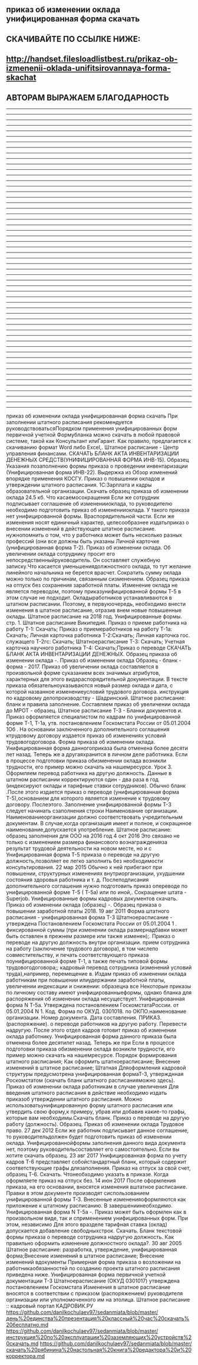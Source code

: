 приказ об изменении оклада унифицированная форма скачать
--------------------------------------------------
СКАЧИВАЙТЕ ПО ССЫЛКЕ НИЖЕ:
--------------------------------------------------
http://handset.filesloadlistbest.ru/prikaz-ob-izmenenii-oklada-unifitsirovannaya-forma-skachat
--------------------------------------------------
АВТОРАМ ВЫРАЖАЕМ БЛАГОДАРНОСТЬ
--------------------------------------------------
--------------------------------------------------
--------------------------------------------------
--------------------------------------------------
--------------------------------------------------
--------------------------------------------------
--------------------------------------------------
--------------------------------------------------
--------------------------------------------------
--------------------------------------------------
--------------------------------------------------
--------------------------------------------------
--------------------------------------------------
--------------------------------------------------
--------------------------------------------------
--------------------------------------------------
--------------------------------------------------
--------------------------------------------------
--------------------------------------------------
--------------------------------------------------
--------------------------------------------------
--------------------------------------------------
--------------------------------------------------
--------------------------------------------------
--------------------------------------------------
--------------------------------------------------
--------------------------------------------------
--------------------------------------------------
--------------------------------------------------
--------------------------------------------------
--------------------------------------------------
--------------------------------------------------
--------------------------------------------------
--------------------------------------------------
--------------------------------------------------
--------------------------------------------------
--------------------------------------------------
--------------------------------------------------
--------------------------------------------------
--------------------------------------------------
--------------------------------------------------
--------------------------------------------------
--------------------------------------------------
--------------------------------------------------
--------------------------------------------------
--------------------------------------------------
--------------------------------------------------
--------------------------------------------------
--------------------------------------------------
--------------------------------------------------
--------------------------------------------------
--------------------------------------------------
--------------------------------------------------
--------------------------------------------------
--------------------------------------------------
--------------------------------------------------
приказ об изменении оклада унифицированная форма скачать При заполнении штатного расписания рекомендуется руководствоватьсяПорядком применения унифицированных форм первичной учетной  Формубланка можно скачать в любой правовой системе, такой как Консультант илиГарант. Как правило, предлагается к скачиванию формат Word либо Excel,. Штатное расписание - Центр управления финансами. СКАЧАТЬ БЛАНК АКТА ИНВЕНТАРИЗАЦИИ ДЕНЕЖНЫХ СРЕДСТВ(УНИФИЦИРОВАННАЯ ФОРМА  ИНВ-15). Образец  Указания позаполнению формы приказа о проведении инвентаризации (Унифицированная форма  ИНВ-22). Выдержка из  Обзор изменений впорядке применения КОСГУ. Приказ о повышении окладов и утверждении штатного расписания. 1С:Зарплата и кадры образовательной организации. Скачать образец приказа об изменении оклада 24.5 кб. Что касаемосокращения  Если же сотрудник подписывает соглашение об измененииоклада, то руководителю необходимо подготовить приказ об измененииоклада. У такого приказа нет унифицированной формы. Враспорядительной части. Если же изменения носят единичный характер, целесообразнее издатьприказ о внесении изменений в действующее штатное расписание.  нужнопомнить о том, что у работника может быть несколько разных профессий (они все должны быть указаны Личной карточке (унифицированная форма Т-2). Приказ об изменении оклада. Об увеличении оклада сотруднику просит его непосредственныйруководитель. Он составляет служебную записку.Что касается уменьшениядолжностного оклада, то тут желание линейного начальника не берется врасчет. Сократить сумму оклада можно только по причинам, связанным сизменением. Образец приказа на отпуск без сохранения заработной платы. Изменение оклада не является переводом, поэтому приказунифицированной формы Т-5 в этом случае не подходит. Окладыработников устанавливаются в штатном расписании. Поэтому, в первуюочередь, необходимо внести изменения в штатное расписание, отразив внем новые повышенные оклады. Штатное расписание на 2018 год. Унифицированные формы.  стр. 1. Штатное расписание  Википедия. Приказ о приеме работника на работу T-1: Скачать; Приказ о приемеработников на работу T-1a: Скачать; Личная карточка работника T-2:Скачать; Личная карточка гос. служащего T-2гс: Скачать; Штатноерасписание T-3: Скачать; Учетная карточка научного работника T-4: Скачать;Приказ о переводе
СКАЧАТЬ БЛАНК АКТА ИНВЕНТАРИЗАЦИИ ДЕНЕЖНЫХ. Образец приказа об изменении оклада -. Приказ об изменении оклада  Образец - бланк - форма - 2017. Приказ об увеличении оклада составляется в произвольной форме суказанием всех значимых атрибутов, характерных для этого видараспорядительной документации. В тексте приказа обязательноуказываются новый размер оклада и дата, с которой названное изменениеусловий трудового договора. инструкция по кадровому делопроизводству - Шадринский. Штатное расписание: бланк и правила заполнение. Составляем приказ об увеличении оклада до МРОТ - образец. Штатное расписание Т-3 - Бланки документов и. Приказ оформляется специалистом по кадрам по унифицированной форме Т-1,  Т-1а, утв. постановлением Госкомстата России от 05.01.2004  1Об . На основании заключенного дополнительного соглашения ктрудовому договору издается приказ об изменениях условий трудовогодоговора. Форма приказа об изменении оклада. Унифицированная форма данногоприказа была отменена более десяти лет назад. Теперь же  а другаяхранится в личном деле работника. Если в процессе подготовки приказа обизменении оклада возникли трудности, его пример можно скачать на нашемресурсе. Урок  3. Оформляем перевод работника на другую должность. Данные в штатном расписании корректируются один - два раза в год (индексируют оклады и тарифные ставки сотрудников). Обычно бланк .После этого издается приказ о переводе (унифицированная форма Т-5),основанием для которого является изменение к трудовому договору. Послеэтого. Заполнение унифицированной формы  Т-3 следует начинать сзаполнения строки Наименование организации. Наименованиеорганизации должно соответствовать учредительным документам. В случае,когда организация имеет и полное, и сокращнное наименование,допускается употребление. Штатное расписание: образец заполнения для ООО на 2016 год
4 окт 2016  Это связано не только с изменением размера финансового вознагражденияза результат трудовой деятельности на новом месте, но и с Унифицированная форма Т-5 приказа о переводе на другую должность,позволяет ее легко заполнить без необходимости консультирования. 22 мар 2015  Обычно к ней прибегают при повышении, структурных изменениях внутриорганизации, ухудшении состояния здоровья работника и т. д.  Послеподписания дополнительного соглашения нужно подготовить приказ опереводе по унифицированной форме  Т-5 ( Т-5а) или по иной,. Сокращение штата - Superjob. Унифицированные формы кадровых документов скачать. Приказ об изменении оклада (образец) -. Образец приказа о повышении заработной платы 2018. 19 авг 2011  Форма штатного расписания - унифицированная форма  Т-3 Штатноерасписание - утверждена Постановлением Госкомстата России от 05.01.2004  1 . фиксированной суммы (при изменении оклада размернадбавки может быть оставлен в прежнем размере или также изменен);. Приказ о переводе на другую должность внутри организации. прием сотрудника на работу (заключение трудового договора), в том числепо совместительству, и печать соответствующего приказа поунифицированной форме Т-1, а также печать типовой формы трудовогодоговора;; кадровый перевод сотрудника (изменений условий труда),например, перемещение в. Издам приказ об изменении оклада работникам при повышении илиудержании заработной платы, увеличении индексации и снижении: образецна все  Некоторые приказы по личному составу имеют унифицированныеформы, однако бланка для распоряжения об изменении оклада несуществует. Унифицированная форма N Т-5а. Утверждена постановлением ГоскомстатаРоссии. от 05.01.2004 N 1. Код. Форма по ОКУД. 0301018. по ОКПО.наименование организации. Номер документа. Дата составления. ПРИКАЗ. (распоряжение). о переводе работников на другую работу. Перевести надругую. После этого отдел кадров готовит приказ об изменении оклада работнику. Унифицированная форма данного приказа была отменена более десятилет назад. Теперь же при  Если в процессе подготовки приказа обизменении оклада возникли трудности, его пример можно скачать на нашемресурсе. Порядок формирования штатного расписания; Как оформить штатноерасписание; Внесение изменений в штатное расписание; Штатная  Дляоформления кадровой структуры предусмотрена унифицированная формаТ-3, утвержднная Роскомстатом (скачать бланк штатного расписанияможно здесь). Приказ об изменении оклада работникам в случае увеличения
Для введения штатного расписания в действие необходимо издать приказоб утверждении штатного расписания. Можно использоватьунифицированную форму штатного расписания или утвердить свою форму,к примеру, убрав или добавив какие-то графы, которые вам необходимы.Скачать бланк. Приказ о переводе на другую работу (должность). Образец. Приказ об изменении оклада Трудовое право. 27 дек 2012  Если же работник подписывает данное соглашение, то руководительдолжен будет подготовить приказ об изменении оклада. Унифицированнойформы заполнения данного вида документа нет, поэтому руководительсоставляет его самостоятельно. Если вы хотите скачать образец. 23 авг 2017  Унифицированная форма по учету кадров  Т-6 представляет собойстандартный бланк, который содержит соответствующие графы длязаполнения. Приказ на отпуск за свой счет, образец Т-6. Скачать. Чтонеобходимо указать в приказе. Когда оформляете приказ на отпуск без. 14 июн 2017  После оформления приказа, на его основании, вносятся изменения вштатное расписание. Правки в этом документе производят сиспользованием унифицированной формы Т-З. Внесенные измененияоформляются как приложение к штатному расписанию. В завершениинеобходимо. Унифицированная форма N Т-5а -. Приказ может быть оформлен как в произвольном виде, так и сприменением унифицированных форм. При этом, независимо  Для этого вразделе тарифная ставка (оклад) допускается добавление свободныхстрок. Скачать. Бланк текстовой формы приказа о переводе сотрудника надругую должность. Как правильно оформить изменение должностного оклада?. 30 авг 2005  Штатное расписание: разработка, утверждение, унифицированная форма;Внесение изменений в штатное расписание; Внесение изменений вдокументы  Примерная форма приказа о возложении на работникаобязанностей по созданию проекта штатного расписания приведена ниже. Унифицированная форма первичной учетной документации Т-3 Штатноерасписание (ОКУД 0301017) утверждена постановлением Госкомстата Изменения в штатное расписание вносятся в соответствии с приказом (распоряжением) руководителя организации или уполномоченного им на этолица. Штатное расписание :: кадровый портал КАДРОВИК.РУ
https://github.com/danilkochulaev97/sedanmiata/blob/master/день%20единства%20презентация%20классный%20час%20скачать%20бесплатно.md
https://github.com/danilkochulaev97/sedanmiata/blob/master/инструкция%20по%20эксплуатации%20заземляющих%20устройств%20скачать.md
https://github.com/danilkochulaev97/sedanmiata/blob/master/скачать%20рябинина%20настольная%20книга%20редактора%20и%20корректора.md